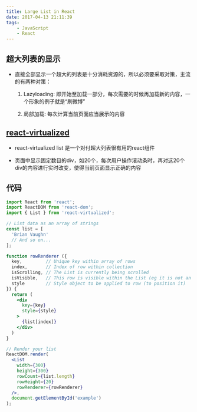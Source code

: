 ```yaml
---
title: Large List in React
date: 2017-04-13 21:11:39
tags:
	- JavaScript
	- React
---
```


## 超大列表的显示

* 直接全部显示一个超大的列表是十分消耗资源的，所以必须要采取对策，主流的有两种对策：

	1. Lazyloading: 即开始至加载一部分，每次需要的时候再加载新的内容，一个形象的例子就是“刷微博”

	2. 局部加载: 每次计算当前页面应当展示的内容

## [react-virtualized](https://github.com/bvaughn/react-virtualized)

* react-virtualized list 是一个对付超大列表很有用的react组件

* 页面中显示固定数目的div，如20个，每次用户操作滚动条时，再对这20个div的内容进行实时改变，使得当前页面显示正确的内容

## 代码

```jsx
import React from 'react';
import ReactDOM from 'react-dom';
import { List } from 'react-virtualized';

// List data as an array of strings
const list = [
  'Brian Vaughn'
  // And so on...
];

function rowRenderer ({
  key,         // Unique key within array of rows
  index,       // Index of row within collection
  isScrolling, // The List is currently being scrolled
  isVisible,   // This row is visible within the List (eg it is not an overscanned row)
  style        // Style object to be applied to row (to position it)
}) {
  return (
    <div
      key={key}
      style={style}
    >
      {list[index]}
    </div>
  )
}

// Render your list
ReactDOM.render(
  <List
    width={300}
    height={300}
    rowCount={list.length}
    rowHeight={20}
    rowRenderer={rowRenderer}
  />,
  document.getElementById('example')
);
```